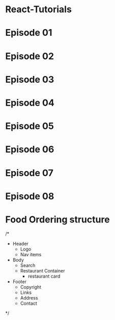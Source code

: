 # React-Tutorials
# Episode 01
# Episode 02
# Episode 03
# Episode 04 
# Episode 05
# Episode 06
# Episode 07
# Episode 08

# Food Ordering structure

/*
 * Header
   - Logo
   - Nav items
 * Body
   - Search
   - Restaurant Container
     - restaurant card
 * Footer
   - Copyright
   - Links
   - Address
   - Contact

*/


